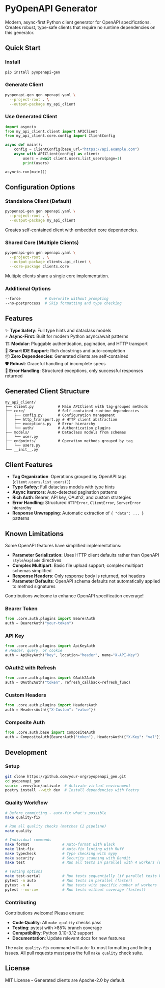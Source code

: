 # PyOpenAPI Generator

Modern, async-first Python client generator for OpenAPI specifications. Creates robust, type-safe clients that require no runtime dependencies on this generator.

## Quick Start

### Install
```bash
pip install pyopenapi-gen
```

### Generate Client
```bash
pyopenapi-gen gen openapi.yaml \
  --project-root . \
  --output-package my_api_client
```

### Use Generated Client
```python
import asyncio
from my_api_client.client import APIClient
from my_api_client.core.config import ClientConfig

async def main():
    config = ClientConfig(base_url="https://api.example.com")
    async with APIClient(config) as client:
        users = await client.users.list_users(page=1)
        print(users)

asyncio.run(main())
```

## Configuration Options

### Standalone Client (Default)
```bash
pyopenapi-gen gen openapi.yaml \
  --project-root . \
  --output-package my_api_client
```
Creates self-contained client with embedded core dependencies.

### Shared Core (Multiple Clients)
```bash
pyopenapi-gen gen openapi.yaml \
  --project-root . \
  --output-package clients.api_client \
  --core-package clients.core
```
Multiple clients share a single core implementation.

### Additional Options
```bash
--force           # Overwrite without prompting
--no-postprocess  # Skip formatting and type checking
```

## Features

✨ **Type Safety**: Full type hints and dataclass models  
⚡ **Async-First**: Built for modern Python async/await patterns  
🏗️ **Modular**: Pluggable authentication, pagination, and HTTP transport  
🧠 **Smart IDE Support**: Rich docstrings and auto-completion  
📦 **Zero Dependencies**: Generated clients are self-contained  
🛡️ **Robust**: Graceful handling of incomplete specs  
🎯 **Error Handling**: Structured exceptions, only successful responses returned

## Generated Client Structure

```
my_api_client/
├── client.py           # Main APIClient with tag-grouped methods
├── core/               # Self-contained runtime dependencies
│   ├── config.py       # Configuration management
│   ├── http_transport.py # HTTP client abstraction
│   ├── exceptions.py   # Error hierarchy
│   └── auth/           # Authentication plugins
├── models/             # Dataclass models from schemas
│   └── user.py
├── endpoints/          # Operation methods grouped by tag
│   └── users.py
└── __init__.py
```

## Client Features

- **Tag Organization**: Operations grouped by OpenAPI tags (`client.users.list_users()`)
- **Type Safety**: Full dataclass models with type hints
- **Async Iterators**: Auto-detected pagination patterns
- **Rich Auth**: Bearer, API key, OAuth2, and custom strategies
- **Error Handling**: Structured `HTTPError`, `ClientError`, `ServerError` hierarchy
- **Response Unwrapping**: Automatic extraction of `{ "data": ... }` patterns

## Known Limitations

Some OpenAPI features have simplified implementations:

- **Parameter Serialization**: Uses HTTP client defaults rather than OpenAPI `style`/`explode` directives
- **Complex Multipart**: Basic file upload support; complex multipart schemas simplified  
- **Response Headers**: Only response body is returned, not headers
- **Parameter Defaults**: OpenAPI schema defaults not automatically applied to method signatures

Contributions welcome to enhance OpenAPI specification coverage!

### Bearer Token
```python
from .core.auth.plugins import BearerAuth
auth = BearerAuth("your-token")
```

### API Key
```python
from .core.auth.plugins import ApiKeyAuth
# Header, query, or cookie
auth = ApiKeyAuth("key", location="header", name="X-API-Key")
```

### OAuth2 with Refresh
```python
from .core.auth.plugins import OAuth2Auth
auth = OAuth2Auth("token", refresh_callback=refresh_func)
```

### Custom Headers
```python
from .core.auth.plugins import HeadersAuth
auth = HeadersAuth({"X-Custom": "value"})
```

### Composite Auth
```python
from .core.auth.base import CompositeAuth
auth = CompositeAuth(BearerAuth("token"), HeadersAuth({"X-Key": "val"}))
```

## Development

### Setup
```bash
git clone https://github.com/your-org/pyopenapi_gen.git
cd pyopenapi_gen
source .venv/bin/activate  # Activate virtual environment
poetry install --with dev  # Install dependencies with Poetry
```

### Quality Workflow
```bash
# Before committing - auto-fix what's possible
make quality-fix

# Run all quality checks (matches CI pipeline)
make quality

# Individual commands
make format               # Auto-format with Black
make lint-fix             # Auto-fix linting with Ruff  
make typecheck            # Type checking with mypy
make security             # Security scanning with Bandit
make test                 # Run all tests in parallel with 4 workers (with 85% coverage requirement)

# Testing options
make test-serial          # Run tests sequentially (if parallel tests hang)
pytest -n auto            # Run tests in parallel (faster)
pytest -n 4               # Run tests with specific number of workers  
pytest --no-cov           # Run tests without coverage (fastest)
```

### Contributing

Contributions welcome! Please ensure:

- **Code Quality**: All `make quality` checks pass
- **Testing**: pytest with ≥85% branch coverage
- **Compatibility**: Python 3.10-3.12 support
- **Documentation**: Update relevant docs for new features

The `make quality-fix` command will auto-fix most formatting and linting issues. All pull requests must pass the full `make quality` check suite.

## License

MIT License - Generated clients are Apache-2.0 by default.